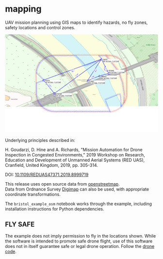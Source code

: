 # mapping

UAV mission planning using GIS maps to identify hazards, no fly zones, safety locations and control zones.

![map example](https://raw.githubusercontent.com/arthurrichards77/mapping/master/bristol_example_osm/qgis_map.png)

Underlying principles described in:

H. Goudarzi, D. Hine and A. Richards, "Mission Automation for Drone Inspection in Congested Environments," 2019 Workshop on Research, Education and Development of Unmanned Aerial Systems (RED UAS), Cranfield, United Kingdom, 2019, pp. 305-314.

DOI: [10.1109/REDUAS47371.2019.8999719](https://doi.org/10.1109/REDUAS47371.2019.8999719)

This release uses open source data from [openstreetmap](https://www.openstreetmap.org/).  
Data from Ordnance Survey [Digimap](https://digimap.edina.ac.uk/) can also be used, with appropriate coordinate transformations.

The `bristol_example_osm` notebook works through the example, including installation instructions for Python dependencies.

## FLY SAFE

The example does not imply permission to fly in the locations shown.
While the software is intended to promote safe drone flight, use of this software does not in itself guarantee safe or legal drone operation.
Follow the [drone code](https://dronesafe.uk/drone-code/).

